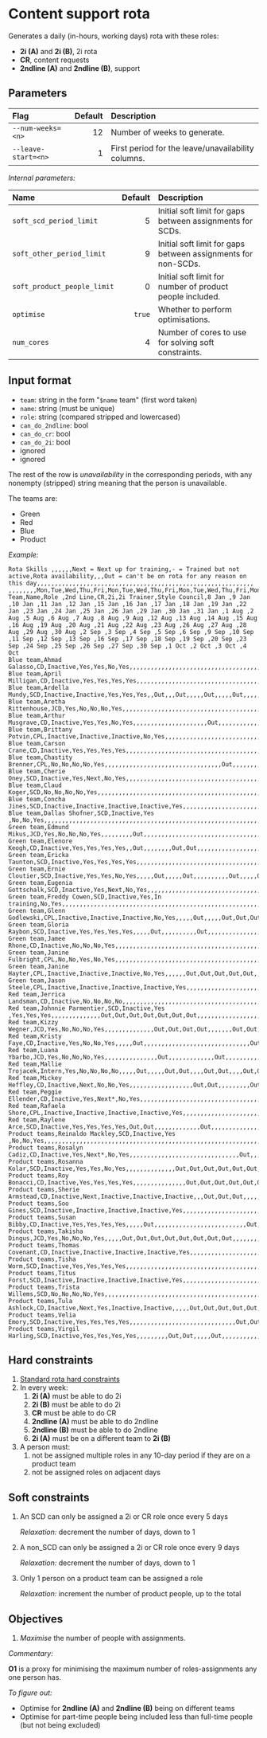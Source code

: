 Content support rota
====================

Generates a daily (in-hours, working days) rota with these roles:

- **2i (A)** and **2i (B)**, 2i rota
- **CR**, content requests
- **2ndline (A)** and **2ndline (B)**, support

Parameters
----------

| Flag                | Default | Description                                        |
|:------------------- | -------:|:-------------------------------------------------- |
| `--num-weeks=<n>`   |      12 | Number of weeks to generate.                       |
| `--leave-start=<n>` |       1 | First period for the leave/unavailability columns. |

*Internal parameters:*

| Name                        | Default | Description                                                   |
|:--------------------------- | -------:|:------------------------------------------------------------- |
| `soft_scd_period_limit`     |       5 | Initial soft limit for gaps between assignments for SCDs.     |
| `soft_other_period_limit`   |       9 | Initial soft limit for gaps between assignments for non-SCDs. |
| `soft_product_people_limit` |       0 | Initial soft limit for number of product people included.     |
| `optimise`                  |  `true` | Whether to perform optimisations.                             |
| `num_cores`                 |       4 | Number of cores to use for solving soft constraints.          |


Input format
------------

- `team`: string in the form "`$name` team" (first word taken)
- `name`: string (must be unique)
- `role`: string (compared stripped and lowercased)
- `can_do_2ndline`: bool
- `can_do_cr`: bool
- `can_do_2i`: bool
- ignored
- ignored

The rest of the row is *unavailability* in the corresponding periods,
with any nonempty (stripped) string meaning that the person is
unavailable.

The teams are:

- Green
- Red
- Blue
- Product

*Example:*

```
Rota Skills ,,,,,,Next = Next up for training,- = Trained but not active,Rota availability,,,Out = can't be on rota for any reason on this day,,,,,,,,,,,,,,,,,,,,,,,,,,,,,,,,,,,,,,,,,,,,,,,,,,,,,,,,,,,,,
,,,,,,,,Mon,Tue,Wed,Thu,Fri,Mon,Tue,Wed,Thu,Fri,Mon,Tue,Wed,Thu,Fri,Mon,Tue,Wed,Thu,Fri,Mon,Tue,Wed,Thu,Fri,Mon,Tue,Wed,Thu,Fri,Mon,Tue,Wed,Thu,Fri,Mon,Tue,Wed,Thu,Fri,Mon,Tue,Wed,Thu,Fri,Mon,Tue,Wed,Thu,Fri,Mon,Tue,Wed,Thu,Fri,Mon,Tue,Wed,Thu,Fri,Mon,Tue,Wed,Thu,Fri
Team,Name,Role ,2nd Line,CR,2i,2i Trainer,Style Council,8 Jan ,9 Jan ,10 Jan ,11 Jan ,12 Jan ,15 Jan ,16 Jan ,17 Jan ,18 Jan ,19 Jan ,22 Jan ,23 Jan ,24 Jan ,25 Jan ,26 Jan ,29 Jan ,30 Jan ,31 Jan ,1 Aug ,2 Aug ,5 Aug ,6 Aug ,7 Aug ,8 Aug ,9 Aug ,12 Aug ,13 Aug ,14 Aug ,15 Aug ,16 Aug ,19 Aug ,20 Aug ,21 Aug ,22 Aug ,23 Aug ,26 Aug ,27 Aug ,28 Aug ,29 Aug ,30 Aug ,2 Sep ,3 Sep ,4 Sep ,5 Sep ,6 Sep ,9 Sep ,10 Sep ,11 Sep ,12 Sep ,13 Sep ,16 Sep ,17 Sep ,18 Sep ,19 Sep ,20 Sep ,23 Sep ,24 Sep ,25 Sep ,26 Sep ,27 Sep ,30 Sep ,1 Oct ,2 Oct ,3 Oct ,4 Oct
Blue team,Ahmad Galasso,CD,Inactive,Yes,Yes,No,Yes,,,,,,,,,,,,,,,,,,,,,,,,,,,,,,,,,,,,,,,,,,,,,,,,,,,,,,,,,,,,,,,,,
Blue team,April Milligan,CD,Inactive,Yes,Yes,Yes,Yes,,,,,,,,,,,,,,,,,,,,,,,,,,,,,,,,,,,,,,,,,,,,,,,,,,,,,,,,,,,,,,,,,
Blue team,Ardella Mundy,SCD,Inactive,Inactive,Yes,Yes,Yes,,Out,,,Out,,,,,Out,,,,,Out,,,,,Out,,,,,Out,,,,,Out,Out,Out,Out,Out,Out,,,,,Out,,,,,Out,,,,,Out,,,,,Out,,,,,Out,,,,,Out
Blue team,Aretha Rittenhouse,JCD,Yes,No,No,No,Yes,,,,,,,,,,,,,,,,,,,,,,,,,,,,,,,,,,,,,,,,,,,,,,,,,,,,,,,,,,,,,,,,,
Blue team,Arthur Musgrave,CD,Inactive,Yes,Yes,No,Yes,,,,,,,,,,,,,,,,,,,,,Out,,,,,,,,,,,,,,,,,,,,,,,,,,,,,,,,,,,,,,,,,,,,
Blue team,Brittany Potvin,CPL,Inactive,Inactive,Inactive,No,Yes,,,,,,,,,,,,,,,,,,,,,,,,,,,,,,,,,,,,,,,,,,,,,,,,,,,,,,,,,,,,,,,,,
Blue team,Carson Crane,CD,Inactive,Yes,Yes,Yes,Yes,,,,,,,,,,,,,,,,,,,,,,,,,,,,,,,,,,,,,,,,,,,,,,,,,,,,,,,,,,,,,,,,,
Blue team,Chastity Brenner,CPL,No,No,No,No,Yes,,,,,,,,,,,,,,,,,,,,,,,,,,,,,,,,,Out,,,,,,,,,,,,,,,,,,,,,,,,,,,,,,,,
Blue team,Cherie Oney,SCD,Inactive,Yes,Next,No,Yes,,,,,,,,,,,,,,,,,,,,,,,,,,,,,,,,,,,,,,,,,,,,,,,,,,,,,,,,,,,,,,,,,
Blue team,Claud Koger,SCD,No,No,No,No,Yes,,,,,,,,,,,,,,,,,,,,,,,,,,,,,,,,,,,,,,,,,,,,,,,,,,,,,,,,,,,,,,,,,
Blue team,Concha Jines,SCD,Inactive,Inactive,Inactive,Inactive,Yes,,,,,,,,,,,,,,,,,,,,,,,,,,,,,,,,,,,,,,,,,,,,,,,,,,,,,,,,,,,,,,,,,
Blue team,Dallas Shofner,SCD,Inactive,Yes ,No,No,Yes,,,,,,,,,,,,,,,,,,,,,,,,,,,,,,,,,,,,,,,,,,,,,,,,,,,,,,,,,,,,,,,,,
Green team,Edmund Mikus,JCD,Yes,No,No,No,Yes,,,,,,,,,Out,,,,,,,,,,,,,,,,,,,,,,,,,,,,,,,,,,,,,,,,,,,,,,,,,,,,,,,,
Green team,Elenore Keogh,CD,Inactive,Yes,Yes,Yes,Yes,,Out,,,,,,,,Out,Out,,,,,,,,,,,,,,,,,,,,,,,,,,,,,,,,,,,,,,,,,,,,,,,,,,,,,,
Green team,Ericka Taunton,SCD,Inactive,Yes,Yes,Yes,Yes,,,,,,,,,,,,,,,,,,,,,,,,,,,,,,,,,,,,,,,,,,,,,,,,,,,,,,,,,,,,,,,,,
Green team,Ernie Cloutier,SCD,Inactive,Yes,Yes,No,Yes,,,,,Out,,,,,Out,,,,,,,,,,Out,,,,,Out,,,,,,Out,Out,Out,Out,Out,,Out,Out,Out,Out,,,,,Out,,,,,Out,,,,,,,,,,,,,,,
Green team,Eugenia Gottschalk,SCD,Inactive,Yes,Next,No,Yes,,,,,,,,,,,,,,,,,,,,,,,,,,,,,,,,,,,,,,,,,,,,,,,,,,,,,,,,,,,,,,,,,
Green team,Freddy Cowen,SCD,Inactive,Yes,In training,No,Yes,,,,,,,,,,,,,,,,,,,,,,,,,,,,,,,,,,,,,,,,,,,,,,,,,,,,,,,,,,,,,,,,,
Green team,Glenn Godlewski,CPL,Inactive,Inactive,Inactive,No,Yes,,,,,Out,,,,,Out,Out,Out,,,Out,,,,,Out,,,,,Out,,,,,Out,Out,Out,Out,Out,Out,Out,Out,Out,Out,Out,Out,Out,,,Out,,,,,Out,,,,,Out,,,,,Out,,,,,Out
Green team,Gloria Raybon,SCD,Inactive,Yes,Yes,Yes,Yes,,,,,Out,,,,,,,,,,Out,,,,,,,,,,,,,,,,,,,,Out,,,,,,,,,,,,,,,,,,,,,,,,,,,,,,
Green team,Jamee Rhone,CD,Inactive,No,No,No,Yes,,,,,,,,,,,,,,,,,,,,,,,,,,,,,,,,,,,,,,,,,,,,,,,,,,,,,,,,,,,,,,,,,
Green team,Janine Fulbright,CPL,No,No,Yes,No,Yes,,,,,,,,,,,,,,,,,,,,,,,,,,,,,,,,,,,,,,,,,,,,,,,,,,,,,,,,,,,,,,,,,
Green team,Janine Hayter,CPL,Inactive,Inactive,Inactive,No,Yes,,,,,,Out,Out,Out,Out,Out,,,,,,,,,,,,,,,,,,,,,,,,,,,,,Out,Out,Out,Out,Out,Out,Out,Out,Out,Out,Out,Out,,,,,,,,,,,,,,,
Green team,Jason Steele,CPL,Inactive,Inactive,Inactive,Inactive,Yes,,,,,,,,,,,,,,,,,,,,,,,,,,,,,,,,,,,,,,,,,,,,,,,,,,,,,,,,,,,,,,,,,
Red team,Jerrica Landsman,CD,Inactive,No,No,No,No,,,,,,,,,,,,,,,,,,,,,,,,,,,,,,,,,,,,,,,,,,,,,,,,,,,,,,,,,,,,,,,,,
Red team,Johnnie Parmentier,SCD,Inactive,Yes ,Yes,Yes,Yes,,,,,,,,,,,,,,Out,Out,Out,Out,Out,Out,Out,,,,,,,,,,,,,,,,,,,,,Out,Out,Out,Out,Out,Out,Out,Out,Out,Out,,,,,,,,,,,,,,,
Red team,Kizzy Wegner,JCD,Yes,No,No,No,Yes,,,,,,,,,,,,,,Out,Out,Out,Out,,,,,,,Out,Out,Out,,,,,,,,,,,,,,,,,,,,,,,,,,,,,,,,,,,,,,,
Red team,Kristy Faye,CD,Inactive,Yes,No,No,Yes,,,,,Out,,,,,,,,,,,,,,,,,,,,,,,,,,,,,,Out,,,,,,,,,,,,,,,,,,,,,,,,,,,,,,
Red team,Luana Ybarbo,JCD,Yes,No,No,No,Yes,,,,,,,,,,,,,,,Out,,,,,,,,,,,,,Out,,,,,,,,,,,,,,,,,,,,,,,,,,,,,,,,,,,,,
Red team,Mallie Trojacek,Intern,Yes,No,No,No,No,,,,,Out,,,,,Out,Out,,,,Out,Out,,,,Out,Out,,,,Out,,,Out,,Out,Out,Out,Out,Out,Out,Out,Out,,,Out,,,Out,,Out,,,Out,,Out,,,Out,,Out,,,Out,,Out,,,Out,,Out
Red team,Mickey Heffley,CD,Inactive,Next,No,No,Yes,,,,,,,,,,,,,,,,,,Out,Out,,,,,,,,,Out,Out,,,,,,,,,,,,,,,,,,,,,,,,,,,,,,,,,,,,
Red team,Peggie Ellender,CD,Inactive,Yes,Next*,No,Yes,,,,,,,,,,,,,,,,,,,,,,,,,,,,,,,,,,,,,,,,,,,,,,,,,,,,,,,,,,,,,,,,,
Red team,Rafaela Shore,CPL,Inactive,Inactive,Inactive,Inactive,Yes,,,,,,,,,,,,,,,,,,,,,,,,,,,,,,,,,,,,,,,,,,,,,,,,,,,,,,,,,,,,,,,,,
Red team,Raylene Arce,SCD,Inactive,Yes,Yes,Yes,Yes,Out,Out,,,,,,,,,,,,,Out,,,,,,,,,,,,,,,,,,,,,,,,,,Out,Out,Out,Out,Out,,,,,,,,,,,,,,,,,,,,
Product teams,Reinaldo Mackley,SCD,Inactive,Yes ,No,No,Yes,,,,,,,,,,,,,,,,,,,,,,,,,,,,,,,,,,,,,,,,,,,,,,,,,,,,,,,,,,,,,,,,,
Product teams,Rosalyn Cadiz,CD,Inactive,Yes,Next*,No,Yes,,,,,,,,,,,,,,,,,,,,,,,,,,,,,,,Out,,,Out,Out,Out,Out,,,,,,,,,,,,,,,,,,,,,,,,,,,,
Product teams,Rosanna Kolar,SCD,Inactive,Yes,Yes,No,Yes,,,,,,,,,,,,,,Out,Out,Out,Out,Out,Out,Out,Out,Out,Out,Out,,,,,,Out,,,,,,,,,,Out,,,,,,,,,,,,,,,,,,,,,,,,,
Product teams,Roy Bonacci,CD,Inactive,Yes,Yes,Yes,Yes,,,,,,,,,,,,,,,Out,Out,Out,Out,Out,Out,,,,,,,,,,,,,,,,,,,,,,,,,,,,,,,,,,,,,,,,,,,,,
Product teams,Sherie Armstead,CD,Inactive,Next,Inactive,Inactive,Inactive,,,Out,Out,Out,,,,,,,,,,,,,,,,,,,,,,,,,,,,,,,,,,,,,,,Out,Out,Out,Out,Out,Out,Out,Out,Out,Out,Out,Out,Out,,,,,,,,,
Product teams,Soo Gines,SCD,Inactive,Inactive,Inactive,Inactive,Yes,,,,,,,,,,,,,,,,,,,,,,,,,,,,,,,,,,,,,,,,,,,,,,,,,,,,,,,,,,,,,,,,,
Product teams,Susan Bibby,CD,Inactive,Yes,Yes,Yes,Yes,,,,,Out,,,,,,,,,,,,,,,,,,,,,,,,,,Out,Out,Out,Out,Out,,,,,,,,,,,,Out,Out,Out,Out,,,,,,,,,,,,,,,
Product teams,Takisha Dingus,JCD,Yes,No,No,No,Yes,,,,,Out,Out,Out,Out,Out,Out,Out,Out,,,,,,,,,,,,,,,,,,,,,,,,,,,,,,,,,,,,,,,,,,,,Out,Out,Out,Out,Out,,,,,
Product teams,Thomas Covenant,CD,Inactive,Inactive,Inactive,Inactive,Yes,,,,,,,,,,,,,,,,,,,,,,,,,,,,,,,,,,,,,,,,,,,,,,,,,,,,,,,,,,,,,,,,,
Product teams,Tisha Worm,SCD,Inactive,Yes,Yes,Yes,Yes,,,,,,,,,,,,,,,,,,,,,,,,,,,,,,,,,,,,,,,,,,,,,,,,,,,,,,,,,,,,,,,,,
Product teams,Titus Forst,SCD,Inactive,Inactive,Inactive,Inactive,Yes,,,,,,,,,,,,,,,,,,,,,,,,,,,,,,,,,,,,,,,,,,,,,,,,,,,,,,,,,,,,,,,,,
Product teams,Trista Willems,SCD,No,No,No,No,Yes,,,,,,,,,,,,,,,,,,,,,,,,,,,,,,,,,,,,,,,,,,,,,,,,,,,,,,,,,,,,,,,,,
Product teams,Tula Ashlock,CD,Inactive,Next,Yes,Inactive,Inactive,,,,,Out,Out,Out,Out,Out,Out,Out,Out,Out,Out,Out,,,,,,,,,,Out,Out,Out,Out,Out,Out,,,,,,,,,,,,,,,,,,,,,,,,,,,,,,,,,,,
Product teams,Velia Emory,SCD,Inactive,Yes,Yes,Yes,Yes,,,,,,,,,,,,,,,,,,,,,,,,,,,,,,Out,Out,Out,Out,Out,Out,Out,Out,Out,Out,Out,,,,,,,,Out,Out,Out,Out,Out,Out,Out,Out,Out,Out,Out,Out,Out,Out,Out,Out,Out,Out
Product teams,Virgil Harling,SCD,Inactive,Yes,Yes,Yes,Yes,,,,,,,,,Out,Out,,,,,Out,,,,,,,,,,,,,,,,,,,,,,,,,,,,,,,,,,,,,,,,,,,,,,,,,,
```


Hard constraints
----------------

1. [Standard rota hard constraints](rota.md#standard-constraints)
2. In every week:
   1. **2i (A)** must be able to do 2i
   2. **2i (B)** must be able to do 2i
   3. **CR** must be able to do CR
   4. **2ndline (A)** must be able to do 2ndline
   5. **2ndline (B)** must be able to do 2ndline
   6. **2i (A)** must be on a different team to **2i (B)**
3. A person must:
   1. not be assigned multiple roles in any 10-day period if they are on a product team
   2. not be assigned roles on adjacent days


Soft constraints
----------------

1. An SCD can only be assigned a 2i or CR role once every 5 days

    *Relaxation:* decrement the number of days, down to 1

2. A non_SCD can only be assigned a 2i or CR role once every 9 days

    *Relaxation:* decrement the number of days, down to 1

3. Only 1 person on a product team can be assigned a role

    *Relaxation:* increment the number of product people, up to the total


Objectives
----------

1. *Maximise* the number of people with assignments.

*Commentary:*

**O1** is a proxy for minimising the maximum number of roles-assignments any one person has.

*To figure out:*

- Optimise for **2ndline (A)** and **2ndline (B)** being on different teams
- Optimise for part-time people being included less than full-time people (but not being excluded)
